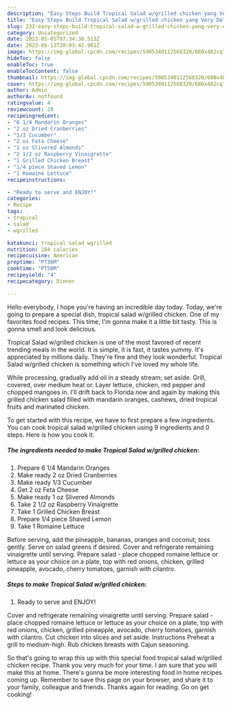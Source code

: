 ```yaml
---
description: "Easy Steps Build Tropical Salad w/grilled chicken yang Very Delicious"
title: "Easy Steps Build Tropical Salad w/grilled chicken yang Very Delicious"
slug: 232-easy-steps-build-tropical-salad-w-grilled-chicken-yang-very-delicious
category: Uncategorized
date: 2023-05-05T07:34:38.513Z
date: 2023-05-13T20:03:42.901Z
image: https://img-global.cpcdn.com/recipes/5905340112568320/680x482cq70/tropical-salad-wgrilled-chicken-recipe-main-photo.jpg
hideToc: false
enableToc: true
enableTocContent: false
thumbnail: https://img-global.cpcdn.com/recipes/5905340112568320/680x482cq70/tropical-salad-wgrilled-chicken-recipe-main-photo.jpg
cover: https://img-global.cpcdn.com/recipes/5905340112568320/680x482cq70/tropical-salad-wgrilled-chicken-recipe-main-photo.jpg
author: Admin
authorAv: notfound
ratingvalue: 4
reviewcount: 20
recipeingredient:
- "6 1/4 Mandarin Oranges"
- "2 oz Dried Cranberries"
- "1/3 Cucumber"
- "2 oz Feta Cheese"
- "1 oz Slivered Almonds"
- "2 1/2 oz Raspberry Vinaigrette"
- "1 Grilled Chicken Breast"
- "1/4 piece Shaved Lemon"
- "1 Romaine Lettuce"
recipeinstructions:

- "Ready to serve and ENJOY!"
categories:
- Recipe
tags:
- tropical
- salad
- wgrilled

katakunci: tropical salad wgrilled 
nutrition: 284 calories
recipecuisine: American
preptime: "PT36M"
cooktime: "PT50M"
recipeyield: "4"
recipecategory: Dinner

---
```



Hello everybody, I hope you're having an incredible day today. Today, we're going to prepare a special dish, tropical salad w/grilled chicken. One of my favorites food recipes. This time, I'm gonna make it a little bit tasty. This is gonna smell and look delicious.

Tropical Salad w/grilled chicken is one of the most favored of recent trending meals in the world. It is simple, it is fast, it tastes yummy. It's appreciated by millions daily. They're fine and they look wonderful. Tropical Salad w/grilled chicken is something which I've loved my whole life.

While processing, gradually add oil in a steady stream; set aside. Grill, covered, over medium heat or. Layer lettuce, chicken, red pepper and chopped mangoes in. I&#39;ll drift back to Florida now and again by making this grilled chicken salad filled with mandarin oranges, cashews, dried tropical fruits and marinated chicken.


To get started with this recipe, we have to first prepare a few ingredients. You can cook tropical salad w/grilled chicken using 9 ingredients and 0 steps. Here is how you cook it.

<!--inarticleads1-->

##### The ingredients needed to make Tropical Salad w/grilled chicken:

1. Prepare 6 1/4 Mandarin Oranges
1. Make ready 2 oz Dried Cranberries
1. Make ready 1/3 Cucumber
1. Get 2 oz Feta Cheese
1. Make ready 1 oz Slivered Almonds
1. Take 2 1/2 oz Raspberry Vinaigrette
1. Take 1 Grilled Chicken Breast
1. Prepare 1/4 piece Shaved Lemon
1. Take 1 Romaine Lettuce


Before serving, add the pineapple, bananas, oranges and coconut; toss gently. Serve on salad greens if desired. Cover and refrigerate remaining vinaigrette until serving. Prepare salad - place chopped romaine lettuce or lettuce as your choice on a plate, top with red onions, chicken, grilled pineapple, avocado, cherry tomatoes, garnish with cilantro. 

<!--inarticleads2-->

##### Steps to make Tropical Salad w/grilled chicken:


1. Ready to serve and ENJOY!

Cover and refrigerate remaining vinaigrette until serving. Prepare salad - place chopped romaine lettuce or lettuce as your choice on a plate, top with red onions, chicken, grilled pineapple, avocado, cherry tomatoes, garnish with cilantro. Cut chicken into slices and set aside. Instructions Preheat a grill to medium-high. Rub chicken breasts with Cajun seasoning. 

So that's going to wrap this up with this special food tropical salad w/grilled chicken recipe. Thank you very much for your time. I am sure that you will make this at home. There's gonna be more interesting food in home recipes coming up. Remember to save this page on your browser, and share it to your family, colleague and friends. Thanks again for reading. Go on get cooking!
